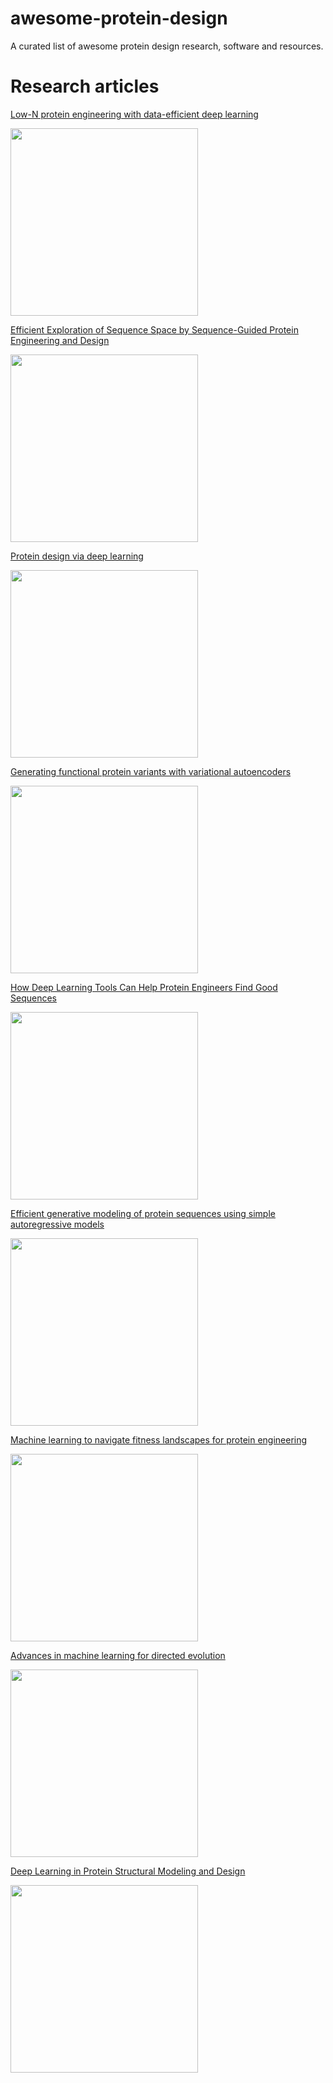 # awesome-protein-design
A curated list of awesome protein design research, software and resources.

# Research articles
  
  [Low-N protein engineering with data-efficient deep learning](https://www.nature.com/articles/s41592-021-01100-y)
  
  <img src="https://user-images.githubusercontent.com/51283097/167543916-75615dbe-058f-451a-aca5-7f41db8e93d6.png" width="300">
  

  [Efficient Exploration of Sequence Space by Sequence-Guided Protein Engineering and Design](https://pubs.acs.org/doi/pdf/10.1021/acs.biochem.1c00757)  
  
  <img src="https://user-images.githubusercontent.com/51283097/167543948-c9359f01-9c10-4044-9256-78c0c67e1f78.png" width="300">
  
  
  [Protein design via deep learning](https://www.researchgate.net/profile/Haipeng-Gong/publication/359594457_Protein_design_via_deep_learning/links/62626176bca601538b5dfd47/Protein-design-via-deep-learning.pdf)
  
  <img src="https://user-images.githubusercontent.com/51283097/167544838-f60e0d14-091f-4300-9fe6-31fc874a5e79.png" width="300">
  
  
  [Generating functional protein variants with variational autoencoders](https://journals.plos.org/ploscompbiol/article?id=10.1371/journal.pcbi.1008736)
  
  <img src="https://user-images.githubusercontent.com/51283097/167560861-8dafa2a1-dedc-4644-a4a5-a929aecac8bc.png" width="300">
  
  
  [How Deep Learning Tools Can Help Protein Engineers Find Good Sequences](https://pubs.acs.org/doi/10.1021/acs.jpcb.1c02449?ref=PDF#)
  
  <img src="https://user-images.githubusercontent.com/51283097/167561055-7ae83fce-3cb3-4c11-af9d-afb7ebad2d11.png" width="300">
  
  
  [Efficient generative modeling of protein sequences using simple autoregressive models](https://www.nature.com/articles/s41467-021-25756-4/figures/1)
  
  <img src="https://user-images.githubusercontent.com/51283097/167564928-c1ac763f-0c6a-4797-a752-50a3beb2aaf7.png" width="300">
  
  
  [Machine learning to navigate fitness landscapes for protein engineering](https://www.sciencedirect.com/science/article/pii/S0958166922000465)
  
  <img src="https://user-images.githubusercontent.com/51283097/167566566-786d5e81-314d-4e4c-b315-3ff201089bc5.png" width="300">


  [Advances in machine learning for directed evolution](https://www.sciencedirect.com/science/article/pii/S0959440X21000154#bbib0275)
  
  <img src="https://user-images.githubusercontent.com/51283097/167568768-f13a86c9-2e52-42cb-8e68-031fd8bf850d.png" width="300">
  
  
  [Deep Learning in Protein Structural Modeling and Design](https://www.sciencedirect.com/science/article/pii/S2666389920301902#fig3)
  
  <img src="https://user-images.githubusercontent.com/51283097/167591027-1e009d0d-8981-46a0-b730-f6eccb61f70e.png" width="300">




  

  


